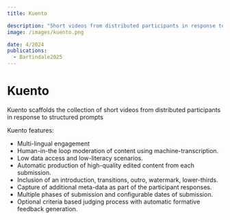```yaml
---
title: Kuento

description: "Short videos from distributed participants in response to structured prompts."
image: /images/kuento.png

date: 4/2024
publications:
  - Bartindale2025
---
```


# Kuento

Kuento scaffolds the collection of short videos from distributed participants in response to structured prompts

Kuento features:

- Multi-lingual engagement
- Human-in-the loop moderation of content using machine-transcription.
- Low data access and low-literacy scenarios.
- Automatic production of high-quality edited content from each submission.
- Inclusion of an introduction, transitions, outro, watermark, lower-thirds.
- Capture of additional meta-data as part of the participant responses.
- Multiple phases of submission and configurable dates of submission.
- Optional criteria based judging process with automatic formative feedback generation.

